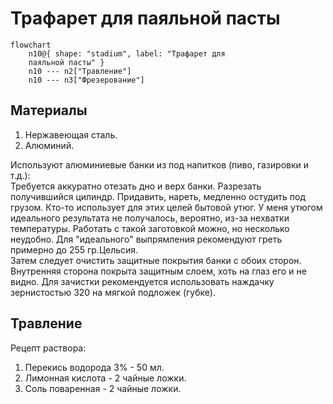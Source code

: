 # Трафарет для паяльной пасты


```mermaid
flowchart
	n10@{ shape: "stadium", label: "Трафарет для
    паяльной пасты" }
	n10 --- n2["Травление"]
	n10 --- n3["Фрезерование"]
```
## Материалы

1. Нержавеющая сталь.
2. Алюминий.

Используют алюминиевые банки из под напитков (пиво, газировки и т.д.):  
Требуется аккуратно отезать дно и верх банки. Разрезать получившийся цилиндр. Придавить, нареть, медленно остудить под грузом. Кто-то использует для этих целей бытовой утюг. У меня утюгом идеального результата не получалось, вероятно, из-за нехватки температуры. Работать с такой заготовкой можно, но несколько неудобно. Для "идеального" выпрямления рекомендуют греть примерно до 255 гр.Цельсия.  
Затем следует очистить защитные покрытия банки с обоих сторон. Внутренняя сторона покрыта защитным слоем, хоть на глаз его и не видно. Для зачистки рекомендуется использовать наждачку зернистостью 320 на мягкой подложек (губке).

## Травление

Рецепт раствора:
1. Перекись водорода 3% - 50 мл.
2. Лимонная кислота - 2 чайные ложки.
3. Соль поваренная - 2 чайные ложки.
